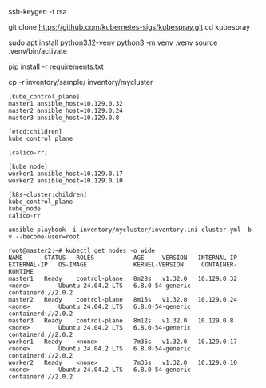 [//]: # (sudo apt update)
[//]: # (sudo apt install software-properties-common)
[//]: # (sudo add-apt-repository --yes --update ppa:ansible/ansible)
[//]: # (sudo apt install ansible)

ssh-keygen -t rsa

git clone https://github.com/kubernetes-sigs/kubespray.git
cd kubespray

sudo apt install python3.12-venv
python3 -m venv .venv
source .venv/bin/activate

pip install -r requirements.txt

cp -r inventory/sample/ inventory/mycluster
```shell
[kube_control_plane] 
master1 ansible_host=10.129.0.32
master2 ansible_host=10.129.0.24
master3 ansible_host=10.129.0.8

[etcd:children]
kube_control_plane

[calico-rr]

[kube_node]
worker1 ansible_host=10.129.0.17
worker2 ansible_host=10.129.0.10

[k8s-cluster:children]
kube_control_plane
kube_node
calico-rr
```
```shell
ansible-playbook -i inventory/mycluster/inventory.ini cluster.yml -b -v --become-user=root
```
```shell
root@master2:~# kubectl get nodes -o wide
NAME      STATUS   ROLES           AGE     VERSION   INTERNAL-IP   EXTERNAL-IP   OS-IMAGE             KERNEL-VERSION     CONTAINER-RUNTIME
master1   Ready    control-plane   8m28s   v1.32.0   10.129.0.32   <none>        Ubuntu 24.04.2 LTS   6.8.0-54-generic   containerd://2.0.2
master2   Ready    control-plane   8m15s   v1.32.0   10.129.0.24   <none>        Ubuntu 24.04.2 LTS   6.8.0-54-generic   containerd://2.0.2
master3   Ready    control-plane   8m12s   v1.32.0   10.129.0.8    <none>        Ubuntu 24.04.2 LTS   6.8.0-54-generic   containerd://2.0.2
worker1   Ready    <none>          7m36s   v1.32.0   10.129.0.17   <none>        Ubuntu 24.04.2 LTS   6.8.0-54-generic   containerd://2.0.2
worker2   Ready    <none>          7m35s   v1.32.0   10.129.0.10   <none>        Ubuntu 24.04.2 LTS   6.8.0-54-generic   containerd://2.0.2
```